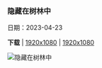 ### 隐藏在树林中

日期：2023-04-23

**下载**  |  [1920x1080](https://cn.bing.com/th?id=OHR.FranconianWineCellar_ZH-CN8234719750_1920x1080.jpg)  |  [1920x1080](https://cn.bing.com/th?id=OHR.FranconianWineCellar_ZH-CN8234719750_UHD.jpg)

![隐藏在树林中](https://cn.bing.com/th?id=OHR.FranconianWineCellar_ZH-CN8234719750_1920x1080.jpg "巴伐利亚森林酒窖，德国 (© Andreas_Zerndl/Getty Images)")

